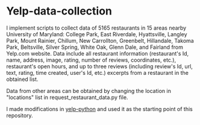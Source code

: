 # Yelp-data-collection
I implement scripts to collect data of 5165 restaurants in 15 areas nearby University of Maryland: College Park, East Riverdale, Hyattsville, Langley Park, Mount Rainier, Chillum, New Carrollton, Greenbelt, Hillandale, Takoma Park, Beltsville, Silver Spring, White Oak, Glenn Dale, and Fairland from Yelp.com website. Data include all restaurant information (restaurant's Id, name, address, image, rating, number of reviews, coordinates, etc.), restaurant's open hours, and up to three reviews (including review's Id, url, text, rating, time created, user's Id, etc.) excerpts from a restaurant in the obtained list.

Data from other areas can be obtained by changing the location in "locations" list in request_restaurant_data.py file.

I made modifications in [yelp-python](https://github.com/Yelp/yelp-python) and used it as the starting point of this repository. 
 
